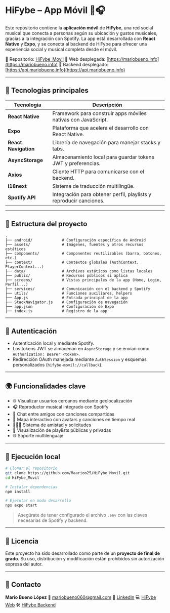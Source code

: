 # HiFybe – App Móvil 📱🎧

Este repositorio contiene la **aplicación móvil** de **HiFybe**, una red social musical que conecta a personas según su ubicación y gustos musicales, gracias a la integración con Spotify. La app está desarrollada con **React Native** y **Expo**, y se conecta al backend de HiFybe para ofrecer una experiencia social y musical completa desde el móvil.

🔗 Repositorio: [HiFybe\_Movil](https://github.com/Maarioo25/HiFybe_Movil)
🚀 Web desplegada: [https://mariobueno.info](https://mariobueno.info)
🚀 Backend desplegado: [https://api.mariobueno.info](https://api.mariobueno.info)

---

## 🚀 Tecnologías principales

| Tecnología           | Descripción                                                        |
| -------------------- | ------------------------------------------------------------------ |
| **React Native**     | Framework para construir apps móviles nativas con JavaScript.      |
| **Expo**             | Plataforma que acelera el desarrollo con React Native.             |
| **React Navigation** | Librería de navegación para manejar stacks y tabs.                 |
| **AsyncStorage**     | Almacenamiento local para guardar tokens JWT y preferencias.       |
| **Axios**            | Cliente HTTP para comunicarse con el backend.                      |
| **i18next**          | Sistema de traducción multilingüe.                                 |
| **Spotify API**      | Integración para obtener perfil, playlists y reproducir canciones. |

---

## 📁 Estructura del proyecto

```
.
├── android/             # Configuración específica de Android
├── assets/              # Imágenes, fuentes y otros recursos estáticos
├── components/          # Componentes reutilizables (barra, botones, etc.)
├── context/             # Contextos globales (AuthContext, PlayerContext...)
├── data/                # Archivos estáticos como listas locales
├── public/              # Recursos públicos si aplica
├── screens/             # Vistas principales de la app (Home, Login, Perfil...)
├── services/            # Comunicación con el backend y Spotify
├── utils/               # Funciones auxiliares, helpers
├── App.js               # Entrada principal de la app
├── StackNavigator.js    # Configuración de navegación
├── app.json             # Configuración de Expo
├── index.js             # Registro de la app
```

---

## 🔐 Autenticación

* Autenticación local y mediante Spotify.
* Los tokens JWT se almacenan en `AsyncStorage` y se envían como `Authorization: Bearer <token>`.
* Redirección OAuth manejada mediante `AuthSession` y esquemas personalizados (`hifybe-movil://callback`).

---

## 🌍 Funcionalidades clave

* 🌐 Visualizar usuarios cercanos mediante geolocalización
* 🎧 Reproductor musical integrado con Spotify
* 💬 Chat entre amigos con canciones compartidas
* 📍 Mapa interactivo con avatars y canciones en tiempo real
* 🧑‍🤝‍🧑 Sistema de amistad y solicitudes
* 📁 Visualización de playlists públicas y privadas
* 🌐 Soporte multilenguaje

---

## 🧪 Ejecución local

```bash
# Clonar el repositorio
git clone https://github.com/Maarioo25/HiFybe_Movil.git
cd HiFybe_Movil

# Instalar dependencias
npm install

# Ejecutar en modo desarrollo
npx expo start
```

> Asegúrate de tener configurado el archivo `.env` con las claves necesarias de Spotify y backend.

---

## 📜 Licencia

Este proyecto ha sido desarrollado como parte de un **proyecto de final de grado**. Su uso, distribución y modificación están prohibidos sin autorización expresa del autor.

---

## 🤝 Contacto

**Mario Bueno López**
📧 [mariobueno060@gmail.com](mailto:mariobueno060@gmail.com)
🔗 [LinkedIn](https://www.linkedin.com/in/mario-bueno25/)
💻 [HiFybe Web](https://github.com/Maarioo25/HiFybe_FrontEnd)
🛠️ [HiFybe Backend](https://github.com/Maarioo25/HiFybe_BackEnd)
